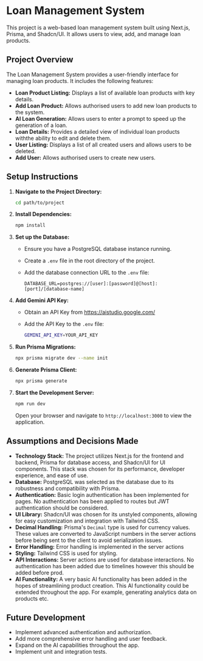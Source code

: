 # Loan Management System

This project is a web-based loan management system built using Next.js, Prisma, and Shadcn/UI. It allows users to view, add, and manage loan products.

## Project Overview

The Loan Management System provides a user-friendly interface for managing loan products.  It includes the following features:

*   **Loan Product Listing:** Displays a list of available loan products with key details.
*   **Add Loan Product:**  Allows authorised users to add new loan products to the system.
*   **AI Loan Generation:** Allows users to enter a prompt to speed up the generation of a loan.
*   **Loan Details:** Provides a detailed view of individual loan products withthe ability to edit and delete them.
*   **User Listing:** Displays a list of all created users and allows users to be deleted.
*   **Add User:** Allows authorised users to create new users.

## Setup Instructions

1.  **Navigate to the Project Directory:**

    ```bash 
    cd path/to/project
    ```

2.  **Install Dependencies:**

    ```bash
    npm install
    ```

3.  **Set up the Database:**

    *   Ensure you have a PostgreSQL database instance running.
    *   Create a `.env` file in the root directory of the project.
    *   Add the database connection URL to the `.env` file:

        ```
        DATABASE_URL=postgres://[user]:[password]@[host]:[port]/[database-name]
        ```
4.  **Add Gemini API Key:**

    *   Obtain an API Key from https://aistudio.google.com/
    *   Add the API Key to the `.env` file:

        ```bash
        GEMINI_API_KEY=YOUR_API_KEY
        ```


5.  **Run Prisma Migrations:**

    ```bash
    npx prisma migrate dev --name init
    ```

6.  **Generate Prisma Client:**

    ```bash
    npx prisma generate
    ```

7.  **Start the Development Server:**

    ```bash
    npm run dev
    ```

    Open your browser and navigate to `http://localhost:3000` to view the application.

## Assumptions and Decisions Made

*   **Technology Stack:** The project utilizes Next.js for the frontend and backend, Prisma for database access, and Shadcn/UI for UI components.  This stack was chosen for its performance, developer experience, and ease of use.
*   **Database:** PostgreSQL was selected as the database due to its robustness and compatibility with Prisma.
*   **Authentication:**  Basic login authentication has been implemented for pages. No authentication has been applied to routes but JWT authentication should be considered.
*   **UI Library:** Shadcn/UI was chosen for its unstyled components, allowing for easy customization and integration with Tailwind CSS.
*   **Decimal Handling:**  Prisma's `Decimal` type is used for currency values.  These values are converted to JavaScript numbers in the server actions before being sent to the client to avoid serialization issues.
*   **Error Handling:** Error handling is implemented in the server actions
*   **Styling:** Tailwind CSS is used for styling.
*   **API Interactions:** Server actions are used for database interactions. No authentication has been added due to timelines however this should be added before prod.
*   **AI Functionality:** A very basic AI functionality has been added in the hopes of streamlining product creation. This AI functionality could be extended throughout the app. For example, generating analytics data on products etc.

## Future Development

*   Implement advanced authentication and authorization.
*   Add more comprehensive error handling and user feedback.
*   Expand on the AI capabilities throughout the app.
*   Implement unit and integration tests.